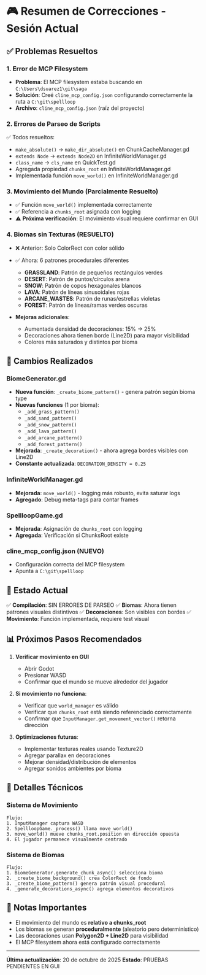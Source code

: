 # 🎮 Resumen de Correcciones - Sesión Actual

## ✅ Problemas Resueltos

### 1. **Error de MCP Filesystem**
- **Problema**: El MCP filesystem estaba buscando en `C:\Users\dsuarez1\git\saga`
- **Solución**: Creé `cline_mcp_config.json` configurando correctamente la ruta a `C:\git\spellloop`
- **Archivo**: `cline_mcp_config.json` (raíz del proyecto)

### 2. **Errores de Parseo de Scripts**
✅ Todos resueltos:
- `make_absolute()` → `make_dir_absolute()` en ChunkCacheManager.gd
- `extends Node` → `extends Node2D` en InfiniteWorldManager.gd
- `class_name` → `cls_name` en QuickTest.gd
- Agregada propiedad `chunks_root` en InfiniteWorldManager.gd
- Implementada función `move_world()` en InfiniteWorldManager.gd

### 3. **Movimiento del Mundo (Parcialmente Resuelto)**
- ✅ Función `move_world()` implementada correctamente
- ✅ Referencia a `chunks_root` asignada con logging
- ⚠️ **Próxima verificación**: El movimiento visual requiere confirmar en GUI

### 4. **Biomas sin Texturas (RESUELTO)**
- ❌ Anterior: Solo ColorRect con color sólido
- ✅ Ahora: 6 patrones procedurales diferentes
  - **GRASSLAND**: Patrón de pequeños rectángulos verdes
  - **DESERT**: Patrón de puntos/círculos arena
  - **SNOW**: Patrón de copos hexagonales blancos
  - **LAVA**: Patrón de líneas sinusoidales rojas
  - **ARCANE_WASTES**: Patrón de runas/estrellas violetas
  - **FOREST**: Patrón de líneas/ramas verdes oscuras

- **Mejoras adicionales**:
  - Aumentada densidad de decoraciones: 15% → 25%
  - Decoraciones ahora tienen borde (Line2D) para mayor visibilidad
  - Colores más saturados y distintos por bioma

## 📝 Cambios Realizados

### BiomeGenerator.gd
- **Nueva función**: `_create_biome_pattern()` - genera patrón según bioma type
- **Nuevas funciones** (1 por bioma):
  - `_add_grass_pattern()`
  - `_add_sand_pattern()`
  - `_add_snow_pattern()`
  - `_add_lava_pattern()`
  - `_add_arcane_pattern()`
  - `_add_forest_pattern()`
- **Mejorada**: `_create_decoration()` - ahora agrega bordes visibles con Line2D
- **Constante actualizada**: `DECORATION_DENSITY = 0.25`

### InfiniteWorldManager.gd
- **Mejorada**: `move_world()` - logging más robusto, evita saturar logs
- **Agregado**: Debug meta-tags para contar frames

### SpellloopGame.gd
- **Mejorada**: Asignación de `chunks_root` con logging
- **Agregada**: Verificación si ChunksRoot existe

### cline_mcp_config.json (NUEVO)
- Configuración correcta del MCP filesystem
- Apunta a `C:\git\spellloop`

## 🎯 Estado Actual

✅ **Compilación**: SIN ERRORES DE PARSEO
✅ **Biomas**: Ahora tienen patrones visuales distintivos
✅ **Decoraciones**: Son visibles con bordes
✅ **Movimiento**: Función implementada, requiere test visual

## 📊 Próximos Pasos Recomendados

1. **Verificar movimiento en GUI**
   - Abrir Godot
   - Presionar WASD
   - Confirmar que el mundo se mueve alrededor del jugador

2. **Si movimiento no funciona**:
   - Verificar que `world_manager` es válido
   - Verificar que `chunks_root` está siendo referenciado correctamente
   - Confirmar que `InputManager.get_movement_vector()` retorna dirección

3. **Optimizaciones futuras**:
   - Implementar texturas reales usando Texture2D
   - Agregar parallax en decoraciones
   - Mejorar densidad/distribución de elementos
   - Agregar sonidos ambientes por bioma

## 🔧 Detalles Técnicos

### Sistema de Movimiento
```
Flujo:
1. InputManager captura WASD
2. SpellloopGame._process() llama move_world()
3. move_world() mueve chunks_root.position en dirección opuesta
4. El jugador permanece visualmente centrado
```

### Sistema de Biomas
```
Flujo:
1. BiomeGenerator.generate_chunk_async() selecciona bioma
2. _create_biome_background() crea ColorRect de fondo
3. _create_biome_pattern() genera patrón visual procedural
4. _generate_decorations_async() agrega elementos decorativos
```

## 📌 Notas Importantes

- El movimiento del mundo es **relativo a chunks_root**
- Los biomas se generan **proceduralmente** (aleatorio pero determinístico)
- Las decoraciones usan **Polygon2D + Line2D** para visibilidad
- El MCP filesystem ahora está configurado correctamente

---
**Última actualización**: 20 de octubre de 2025
**Estado**: PRUEBAS PENDIENTES EN GUI

